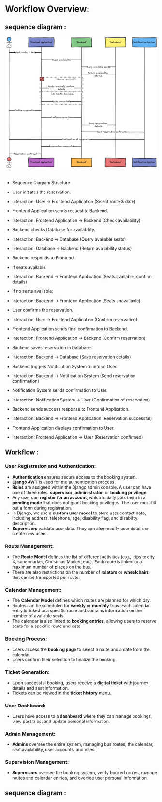 
# Workflow Overview:

## sequence diagram :



![Sequence workflow Diagram](https://github.com/nathabee/freebus/blob/main/documentation/png/freebusSeqDiagReservation.png) 

- Sequence Diagram Structure
- User initiates the reservation.

- Interaction: User -> Frontend Application (Select route & date)
- Frontend Application sends request to Backend.

- Interaction: Frontend Application -> Backend (Check availability)
- Backend checks Database for availability.

- Interaction: Backend -> Database (Query available seats)
- Interaction: Database -> Backend (Return availability status)
- Backend responds to Frontend.

- If seats available:
- Interaction: Backend -> Frontend Application (Seats available, confirm details)
- If no seats available:
- Interaction: Backend -> Frontend Application (Seats unavailable)
- User confirms the reservation.

- Interaction: User -> Frontend Application (Confirm reservation)
- Frontend Application sends final confirmation to Backend.

- Interaction: Frontend Application -> Backend (Confirm reservation)
- Backend saves reservation in Database.

- Interaction: Backend -> Database (Save reservation details)
- Backend triggers Notification System to inform User.

- Interaction: Backend -> Notification System (Send reservation confirmation)
- Notification System sends confirmation to User.

- Interaction: Notification System -> User (Confirmation of reservation)
- Backend sends success response to Frontend Application.

- Interaction: Backend -> Frontend Application (Reservation successful)
- Frontend Application displays confirmation to User.

- Interaction: Frontend Application -> User (Reservation confirmed)

## Workflow :

### User Registration and Authentication:
- **Authentication** ensures secure access to the booking system.
- **Django JWT** is used for the authentication process.
- **Roles** are assigned within the Django admin console. A user can have one of three roles: **supervisor**, **administrator**, or **booking privilege**.
- Any user can **register for an account**, which initially puts them in a **pending mode** that does not grant booking privileges. The user must fill out a form during registration.
- In Django, we use a **custom user model** to store user contact data, including address, telephone, age, disability flag, and disability description.
- **Supervisors** validate user data. They can also modify user details or create new users.

### Route Management:
- The **Route Model** defines the list of different activities (e.g., trips to city X, supermarket, Christmas Market, etc.). Each route is linked to a maximum number of places on the bus.
- There are also restrictions on the number of **rolators** or **wheelchairs** that can be transported per route.

### Calendar Management:
- The **Calendar Model** defines which routes are planned for which day.
- Routes can be scheduled for **weekly** or **monthly** trips. Each calendar entry is linked to a specific route and contains information on the number of available seats.
- The calendar is also linked to **booking entries**, allowing users to reserve seats for a specific route and date.

### Booking Process:
- Users access the **booking page** to select a route and a date from the calendar.
- Users confirm their selection to finalize the booking.

### Ticket Generation:
- Upon successful booking, users receive a **digital ticket** with journey details and seat information.
- Tickets can be viewed in the **ticket history** menu.

### User Dashboard:
- Users have access to a **dashboard** where they can manage bookings, view past trips, and update personal information.

### Admin Management:
- **Admins** oversee the entire system, managing bus routes, the calendar, seat availability, user accounts, and roles.

### Supervision Management:
- **Supervisors** oversee the booking system, verify booked routes, manage routes and calendar entries, and oversee user personal information.


## sequence diagram :

 
